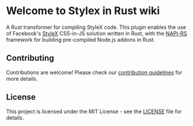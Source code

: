# Welcome to Stylex in Rust wiki

A Rust transformer for compiling StyleX code. This plugin enables the use of Facebook's [StyleX](https://github.com/facebook/stylex/) CSS-in-JS solution written in Rust, with the [NAPI-RS](https://napi.rs/) framework for building pre-compiled Node.js addons in Rust.

## Contributing

Contributions are welcome! Please check our [contribution guidelines](https://github.com/Dwlad90/stylex-swc-plugin/blob/develop/.github/CODE_OF_CONDUCT.md) for more details.

## License

This project is licensed under the MIT License - see the [LICENSE](https://github.com/Dwlad90/stylex-swc-plugin/blob/develop/LICENSE) file for details.
